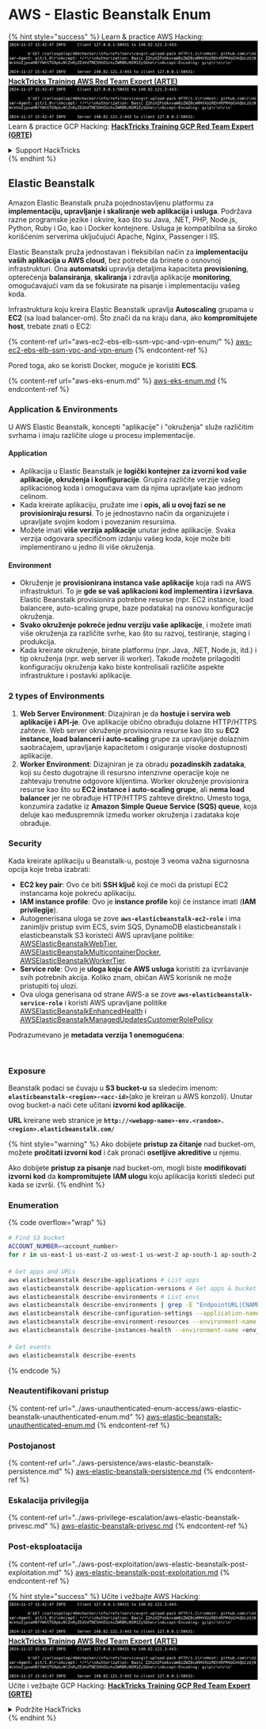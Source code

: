 # AWS - Elastic Beanstalk Enum

{% hint style="success" %}
Learn & practice AWS Hacking:<img src="../../../.gitbook/assets/image (1).png" alt="" data-size="line">[**HackTricks Training AWS Red Team Expert (ARTE)**](https://training.hacktricks.xyz/courses/arte)<img src="../../../.gitbook/assets/image (1).png" alt="" data-size="line">\
Learn & practice GCP Hacking: <img src="../../../.gitbook/assets/image (2).png" alt="" data-size="line">[**HackTricks Training GCP Red Team Expert (GRTE)**<img src="../../../.gitbook/assets/image (2).png" alt="" data-size="line">](https://training.hacktricks.xyz/courses/grte)

<details>

<summary>Support HackTricks</summary>

* Check the [**subscription plans**](https://github.com/sponsors/carlospolop)!
* **Join the** 💬 [**Discord group**](https://discord.gg/hRep4RUj7f) or the [**telegram group**](https://t.me/peass) or **follow** us on **Twitter** 🐦 [**@hacktricks\_live**](https://twitter.com/hacktricks\_live)**.**
* **Share hacking tricks by submitting PRs to the** [**HackTricks**](https://github.com/carlospolop/hacktricks) and [**HackTricks Cloud**](https://github.com/carlospolop/hacktricks-cloud) github repos.

</details>
{% endhint %}

## Elastic Beanstalk

Amazon Elastic Beanstalk pruža pojednostavljenu platformu za **implementaciju, upravljanje i skaliranje web aplikacija i usluga**. Podržava razne programske jezike i okvire, kao što su Java, .NET, PHP, Node.js, Python, Ruby i Go, kao i Docker kontejnere. Usluga je kompatibilna sa široko korišćenim serverima uključujući Apache, Nginx, Passenger i IIS.

Elastic Beanstalk pruža jednostavan i fleksibilan način za **implementaciju vaših aplikacija u AWS cloud**, bez potrebe da brinete o osnovnoj infrastrukturi. Ona **automatski** upravlja detaljima kapaciteta **provisioning**, opterećenja **balansiranja**, **skaliranja** i zdravlja aplikacije **monitoring**, omogućavajući vam da se fokusirate na pisanje i implementaciju vašeg koda.

Infrastruktura koju kreira Elastic Beanstalk upravlja **Autoscaling** grupama u **EC2** (sa load balancer-om). Što znači da na kraju dana, ako **kompromitujete host**, trebate znati o EC2:

{% content-ref url="aws-ec2-ebs-elb-ssm-vpc-and-vpn-enum/" %}
[aws-ec2-ebs-elb-ssm-vpc-and-vpn-enum](aws-ec2-ebs-elb-ssm-vpc-and-vpn-enum/)
{% endcontent-ref %}

Pored toga, ako se koristi Docker, moguće je koristiti **ECS**.

{% content-ref url="aws-eks-enum.md" %}
[aws-eks-enum.md](aws-eks-enum.md)
{% endcontent-ref %}

### Application & Environments

U AWS Elastic Beanstalk, koncepti "aplikacije" i "okruženja" služe različitim svrhama i imaju različite uloge u procesu implementacije.

#### Application

* Aplikacija u Elastic Beanstalk je **logički kontejner za izvorni kod vaše aplikacije, okruženja i konfiguracije**. Grupira različite verzije vašeg aplikacionog koda i omogućava vam da njima upravljate kao jednom celinom.
* Kada kreirate aplikaciju, pružate ime i **opis, ali u ovoj fazi se ne provisioniraju resursi**. To je jednostavno način da organizujete i upravljate svojim kodom i povezanim resursima.
* Možete imati **više verzija aplikacije** unutar jedne aplikacije. Svaka verzija odgovara specifičnom izdanju vašeg koda, koje može biti implementirano u jedno ili više okruženja.

#### Environment

* Okruženje je **provisionirana instanca vaše aplikacije** koja radi na AWS infrastrukturi. To je **gde se vaš aplikacioni kod implementira i izvršava**. Elastic Beanstalk provisionira potrebne resurse (npr. EC2 instance, load balancere, auto-scaling grupe, baze podataka) na osnovu konfiguracije okruženja.
* **Svako okruženje pokreće jednu verziju vaše aplikacije**, i možete imati više okruženja za različite svrhe, kao što su razvoj, testiranje, staging i produkcija.
* Kada kreirate okruženje, birate platformu (npr. Java, .NET, Node.js, itd.) i tip okruženja (npr. web server ili worker). Takođe možete prilagoditi konfiguraciju okruženja kako biste kontrolisali različite aspekte infrastrukture i postavki aplikacije.

### 2 types of Environments

1. **Web Server Environment**: Dizajniran je da **hostuje i servira web aplikacije i API-je**. Ove aplikacije obično obrađuju dolazne HTTP/HTTPS zahteve. Web server okruženje provisionira resurse kao što su **EC2 instance, load balanceri i auto-scaling** grupe za upravljanje dolaznim saobraćajem, upravljanje kapacitetom i osiguranje visoke dostupnosti aplikacije.
2. **Worker Environment**: Dizajniran je za obradu **pozadinskih zadataka**, koji su često dugotrajne ili resursno intenzivne operacije koje ne zahtevaju trenutne odgovore klijentima. Worker okruženje provisionira resurse kao što su **EC2 instance i auto-scaling grupe**, ali **nema load balancer** jer ne obrađuje HTTP/HTTPS zahteve direktno. Umesto toga, konzumira zadatke iz **Amazon Simple Queue Service (SQS) queue**, koja deluje kao međuspremnik između worker okruženja i zadataka koje obrađuje.

### Security

Kada kreirate aplikaciju u Beanstalk-u, postoje 3 veoma važna sigurnosna opcija koje treba izabrati:

* **EC2 key pair**: Ovo će biti **SSH ključ** koji će moći da pristupi EC2 instancama koje pokreću aplikaciju.
* **IAM instance profile**: Ovo je **instance profile** koji će instance imati (**IAM privilegije**).
* Autogenerisana uloga se zove **`aws-elasticbeanstalk-ec2-role`** i ima zanimljiv pristup svim ECS, svim SQS, DynamoDB elasticbeanstalk i elasticbeanstalk S3 koristeći AWS upravljane politike: [AWSElasticBeanstalkWebTier](https://us-east-1.console.aws.amazon.com/iam/home#/policies/arn:aws:iam::aws:policy/AWSElasticBeanstalkWebTier), [AWSElasticBeanstalkMulticontainerDocker](https://us-east-1.console.aws.amazon.com/iam/home#/policies/arn:aws:iam::aws:policy/AWSElasticBeanstalkMulticontainerDocker), [AWSElasticBeanstalkWorkerTier](https://us-east-1.console.aws.amazon.com/iam/home#/policies/arn:aws:iam::aws:policy/AWSElasticBeanstalkWorkerTier).
* **Service role**: Ovo je **uloga koju će AWS usluga** koristiti za izvršavanje svih potrebnih akcija. Koliko znam, običan AWS korisnik ne može pristupiti toj ulozi.
* Ova uloga generisana od strane AWS-a se zove **`aws-elasticbeanstalk-service-role`** i koristi AWS upravljane politike [AWSElasticBeanstalkEnhancedHealth](https://us-east-1.console.aws.amazon.com/iam/home#/policies/arn:aws:iam::aws:policy/service-role/AWSElasticBeanstalkEnhancedHealth) i [AWSElasticBeanstalkManagedUpdatesCustomerRolePolicy](https://us-east-1.console.aws.amazon.com/iamv2/home?region=us-east-1#/roles/details/aws-elasticbeanstalk-service-role?section=permissions)

Podrazumevano je **metadata verzija 1 onemogućena**:

<figure><img src="../../../.gitbook/assets/image (103).png" alt=""><figcaption></figcaption></figure>

### Exposure

Beanstalk podaci se čuvaju u **S3 bucket-u** sa sledećim imenom: **`elasticbeanstalk-<region>-<acc-id>`**(ako je kreiran u AWS konzoli). Unutar ovog bucket-a naći ćete učitani **izvorni kod aplikacije**.

**URL** kreirane web stranice je **`http://<webapp-name>-env.<random>.<region>.elasticbeanstalk.com/`**

{% hint style="warning" %}
Ako dobijete **pristup za čitanje** nad bucket-om, možete **pročitati izvorni kod** i čak pronaći **osetljive akreditive** u njemu.

Ako dobijete **pristup za pisanje** nad bucket-om, mogli biste **modifikovati izvorni kod** da **kompromitujete** **IAM ulogu** koju aplikacija koristi sledeći put kada se izvrši.
{% endhint %}

### Enumeration

{% code overflow="wrap" %}
```bash
# Find S3 bucket
ACCOUNT_NUMBER=<account_number>
for r in us-east-1 us-east-2 us-west-1 us-west-2 ap-south-1 ap-south-2 ap-northeast-1 ap-northeast-2 ap-northeast-3 ap-southeast-1 ap-southeast-2 ap-southeast-3 ca-central-1 eu-central-1 eu-central-2 eu-west-1 eu-west-2 eu-west-3 eu-north-1 sa-east-1 af-south-1 ap-east-1 eu-south-1 eu-south-2 me-south-1 me-central-1; do aws s3 ls elasticbeanstalk-$r-$ACCOUNT_NUMBER 2>/dev/null && echo "Found in: elasticbeanstalk-$r-$ACCOUNT_NUMBER"; done

# Get apps and URLs
aws elasticbeanstalk describe-applications # List apps
aws elasticbeanstalk describe-application-versions # Get apps & bucket name with source code
aws elasticbeanstalk describe-environments # List envs
aws elasticbeanstalk describe-environments | grep -E "EndpointURL|CNAME"
aws elasticbeanstalk describe-configuration-settings --application-name <app_name> --environment-name <env_name>
aws elasticbeanstalk describe-environment-resources --environment-name <env_name> # Get env info such as SQS used queues
aws elasticbeanstalk describe-instances-health --environment-name <env_name> # Get the instances of an environment

# Get events
aws elasticbeanstalk describe-events
```
{% endcode %}

### Neautentifikovani pristup

{% content-ref url="../aws-unauthenticated-enum-access/aws-elastic-beanstalk-unauthenticated-enum.md" %}
[aws-elastic-beanstalk-unauthenticated-enum.md](../aws-unauthenticated-enum-access/aws-elastic-beanstalk-unauthenticated-enum.md)
{% endcontent-ref %}

### Postojanost

{% content-ref url="../aws-persistence/aws-elastic-beanstalk-persistence.md" %}
[aws-elastic-beanstalk-persistence.md](../aws-persistence/aws-elastic-beanstalk-persistence.md)
{% endcontent-ref %}

### Eskalacija privilegija

{% content-ref url="../aws-privilege-escalation/aws-elastic-beanstalk-privesc.md" %}
[aws-elastic-beanstalk-privesc.md](../aws-privilege-escalation/aws-elastic-beanstalk-privesc.md)
{% endcontent-ref %}

### Post-eksploatacija

{% content-ref url="../aws-post-exploitation/aws-elastic-beanstalk-post-exploitation.md" %}
[aws-elastic-beanstalk-post-exploitation.md](../aws-post-exploitation/aws-elastic-beanstalk-post-exploitation.md)
{% endcontent-ref %}

{% hint style="success" %}
Učite i vežbajte AWS Hacking:<img src="../../../.gitbook/assets/image (1).png" alt="" data-size="line">[**HackTricks Training AWS Red Team Expert (ARTE)**](https://training.hacktricks.xyz/courses/arte)<img src="../../../.gitbook/assets/image (1).png" alt="" data-size="line">\
Učite i vežbajte GCP Hacking: <img src="../../../.gitbook/assets/image (2).png" alt="" data-size="line">[**HackTricks Training GCP Red Team Expert (GRTE)**<img src="../../../.gitbook/assets/image (2).png" alt="" data-size="line">](https://training.hacktricks.xyz/courses/grte)

<details>

<summary>Podržite HackTricks</summary>

* Proverite [**planove pretplate**](https://github.com/sponsors/carlospolop)!
* **Pridružite se** 💬 [**Discord grupi**](https://discord.gg/hRep4RUj7f) ili [**telegram grupi**](https://t.me/peass) ili **pratite** nas na **Twitteru** 🐦 [**@hacktricks\_live**](https://twitter.com/hacktricks\_live)**.**
* **Podelite hakerske trikove slanjem PR-ova na** [**HackTricks**](https://github.com/carlospolop/hacktricks) i [**HackTricks Cloud**](https://github.com/carlospolop/hacktricks-cloud) github repozitorijume.

</details>
{% endhint %}

